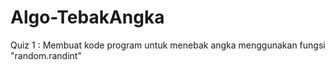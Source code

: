 # Algo-TebakAngka
Quiz 1 : Membuat kode program untuk menebak angka menggunakan fungsi "random.randint"
